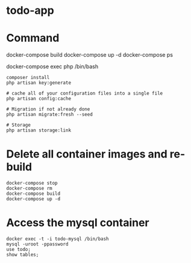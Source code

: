 # todo-app

# Command

docker-compose build
docker-compose up -d
docker-compose ps

docker-compose exec php /bin/bash

    composer install
    php artisan key:generate

    # cache all of your configuration files into a single file
    php artisan config:cache

    # Migration if not already done
    php artisan migrate:fresh --seed

    # Storage
    php artisan storage:link


# Delete all container images and re-build
```
docker-compose stop 
docker-compose rm
docker-compose build
docker-compose up -d
```

# Access the mysql container
```
docker exec -t -i todo-mysql /bin/bash
mysql -uroot -ppassword
use todo;
show tables;
```